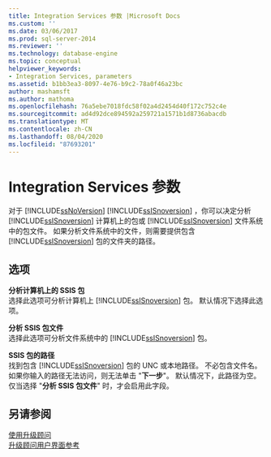 ```yaml
---
title: Integration Services 参数 |Microsoft Docs
ms.custom: ''
ms.date: 03/06/2017
ms.prod: sql-server-2014
ms.reviewer: ''
ms.technology: database-engine
ms.topic: conceptual
helpviewer_keywords:
- Integration Services, parameters
ms.assetid: b1bb3ea3-8097-4e76-b9c2-78a0f46a23bc
author: mashamsft
ms.author: mathoma
ms.openlocfilehash: 76a5ebe7018fdc58f02a4d2454d40f172c752c4e
ms.sourcegitcommit: ad4d92dce894592a259721a1571b1d8736abacdb
ms.translationtype: MT
ms.contentlocale: zh-CN
ms.lasthandoff: 08/04/2020
ms.locfileid: "87693201"
---
```

# <a name="integration-services-parameters"></a>Integration Services 参数
  对于 [!INCLUDE[ssNoVersion](../../includes/ssnoversion-md.md)] [!INCLUDE[ssISnoversion](../../includes/ssisnoversion-md.md)] ，你可以决定分析 [!INCLUDE[ssISnoversion](../../includes/ssisnoversion-md.md)] 计算机上的包或 [!INCLUDE[ssISnoversion](../../includes/ssisnoversion-md.md)] 文件系统中的包文件。 如果分析文件系统中的文件，则需要提供包含 [!INCLUDE[ssISnoversion](../../includes/ssisnoversion-md.md)] 包的文件夹的路径。  
  
## <a name="options"></a>选项  
 **分析计算机上的 SSIS 包**  
 选择此选项可分析计算机上 [!INCLUDE[ssISnoversion](../../includes/ssisnoversion-md.md)] 包。 默认情况下选择此选项。  
  
 **分析 SSIS 包文件**  
 选择此选项可分析文件系统中的 [!INCLUDE[ssISnoversion](../../includes/ssisnoversion-md.md)] 包。  
  
 **SSIS 包的路径**  
 找到包含 [!INCLUDE[ssISnoversion](../../includes/ssisnoversion-md.md)] 包的 UNC 或本地路径。 不必包含文件名。 如果你输入的路径无法访问，则无法单击 "**下一步**"。 默认情况下，此路径为空。 仅当选择 "**分析 SSIS 包文件**" 时，才会启用此字段。  
  
## <a name="see-also"></a>另请参阅  
 [使用升级顾问](../../../2014/sql-server/install/working-with-upgrade-advisor.md)   
 [升级顾问用户界面参考](../../../2014/sql-server/install/upgrade-advisor-user-interface-reference.md)  
  
  
